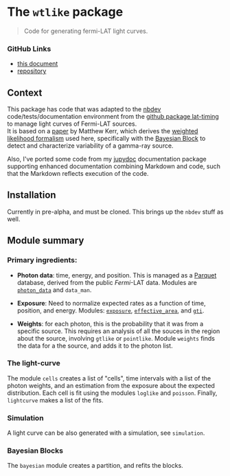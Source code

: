 # The `wtlike` package
> Code for generating fermi-LAT light curves.


### GitHub Links

- [this document](https://tburnett.github.io/wtlike/)
-  [repository](https://github.com/tburnett/wtlike)

## Context

This package has code that was adapted to the [nbdev](https://nbdev.fast.ai/) code/tests/documentation environment from the [github package lat-timing](https://github.com/tburnett/lat-timing) to manage light curves of Fermi-LAT sources.  
It is based on a [paper](https://arxiv.org/pdf/1910.00140.pdf) by Matthew Kerr, which derives the [weighted likelihood formalism](/loglike.html#The-Kerr-likelihood-formula) used here, specifically with
the [Bayesian Block](https://arxiv.org/pdf/1207.5578.pdf) to detect and characterize variability of a gamma-ray source.

Also, I've ported some code from  my [jupydoc](https://github.com/tburnett/jupydoc) documentation package supporting enhanced documentation combining Markdown and code, such that the 
Markdown reflects execution of the code.

## Installation
Currently in pre-alpha, and must be cloned. This brings up the `nbdev` stuff as well.



## Module summary

### Primary ingredients:

- **Photon data**: time, energy, and position. This is managed as a [Parquet](https://parquet.apache.org/) database, derived from the public _Fermi_-LAT data. Modules are [`photon_data`](/wtlike/photon_data) and `data_man`.

- **Exposure**: Need to normalize expected rates as a function of time, position, and energy. Modules: [`exposure`](/wtlike/exposure.html), [`effective_area`](/wtlike/effective_area.html), and [`gti`](/wtlike/gti.html).

- **Weights**: for each photon, this is the probability that it was from a specific source. This requires an analysis of all the souces in the region about the source, involving `gtlike` or `pointlike`. Module `weights` finds the data for a the source, and adds it to the photon list.

### The light-curve 
The module `cells` creates a list of "cells", time intervals with a list of the photon weights, and an estimation from the exposure about the expected distribution. 
Each cell is fit using the modules `loglike` and `poisson`.
Finally, `lightcurve` makes a list of the fits.

### Simulation
A light curve can be also generated with a simulation, see `simulation`.

### Bayesian Blocks
The `bayesian` module creates a partition, and refits the blocks.




